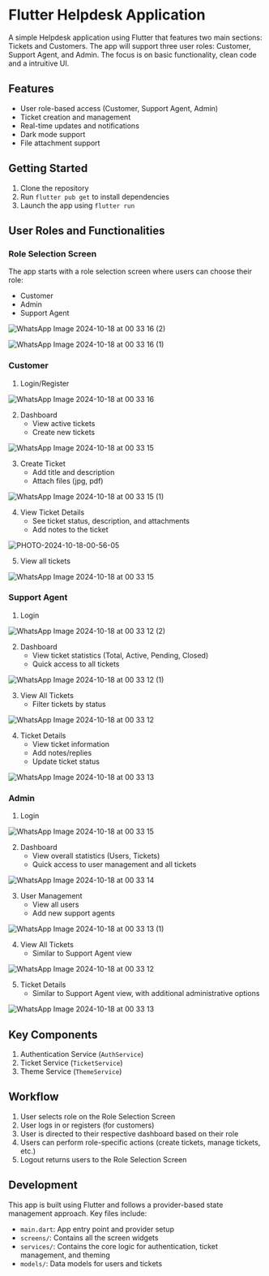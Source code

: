 # Flutter Helpdesk Application 

A simple Helpdesk application using Flutter that features two main sections: Tickets and Customers. The app will support three user roles: Customer, Support Agent, and Admin. The focus is on basic functionality, clean code and a intruitive UI.


## Features

- User role-based access (Customer, Support Agent, Admin)
- Ticket creation and management
- Real-time updates and notifications
- Dark mode support
- File attachment support

## Getting Started

1. Clone the repository
2. Run `flutter pub get` to install dependencies
3. Launch the app using `flutter run`

## User Roles and Functionalities

### Role Selection Screen

The app starts with a role selection screen where users can choose their role:

- Customer
- Admin
- Support Agent


![WhatsApp Image 2024-10-18 at 00 33 16 (2)](https://github.com/user-attachments/assets/62165d6a-d03b-43bb-92fd-6cb2fa7ae598)


![WhatsApp Image 2024-10-18 at 00 33 16 (1)](https://github.com/user-attachments/assets/bbf4ced7-242e-426b-8239-029d072d4aef)


### Customer

1. Login/Register


![WhatsApp Image 2024-10-18 at 00 33 16](https://github.com/user-attachments/assets/53b6b1cc-e328-4c7d-90fa-5da7e0759b11)


2. Dashboard
   - View active tickets
   - Create new tickets


![WhatsApp Image 2024-10-18 at 00 33 15](https://github.com/user-attachments/assets/538a5734-45dd-46cd-9808-c9c0911cf177)

3. Create Ticket
   - Add title and description
   - Attach files (jpg, pdf)


![WhatsApp Image 2024-10-18 at 00 33 15 (1)](https://github.com/user-attachments/assets/9b2f4106-4db7-4c0c-88f2-fbdf007b109c)


4. View Ticket Details
   - See ticket status, description, and attachments
   - Add notes to the ticket


![PHOTO-2024-10-18-00-56-05](https://github.com/user-attachments/assets/e9abdacf-a979-4d4a-bbdb-cee2106311b0)


5. View all tickets

![WhatsApp Image 2024-10-18 at 00 33 15](https://github.com/user-attachments/assets/db5d675c-ac49-4052-bb37-2e21f8974944)


### Support Agent

1. Login


![WhatsApp Image 2024-10-18 at 00 33 12 (2)](https://github.com/user-attachments/assets/5ef6f25f-4c30-4465-8685-f55bb937dc28)


2. Dashboard
   - View ticket statistics (Total, Active, Pending, Closed)
   - Quick access to all tickets


![WhatsApp Image 2024-10-18 at 00 33 12 (1)](https://github.com/user-attachments/assets/8b5b7761-34aa-4d2c-8477-2a1a9ba220b0)


3. View All Tickets
   - Filter tickets by status


![WhatsApp Image 2024-10-18 at 00 33 12](https://github.com/user-attachments/assets/a5f9b190-cc08-44df-b638-08bf1e487a51)


4. Ticket Details
   - View ticket information
   - Add notes/replies
   - Update ticket status


![WhatsApp Image 2024-10-18 at 00 33 13](https://github.com/user-attachments/assets/04b0b0c5-1f28-4921-a2fe-299c6c9c5784)


### Admin

1. Login


![WhatsApp Image 2024-10-18 at 00 33 15](https://github.com/user-attachments/assets/538a5734-45dd-46cd-9808-c9c0911cf177)

2. Dashboard
   - View overall statistics (Users, Tickets)
   - Quick access to user management and all tickets


![WhatsApp Image 2024-10-18 at 00 33 14](https://github.com/user-attachments/assets/75caa356-d7cd-4366-82ba-0a6308848cb6)


3. User Management
   - View all users
   - Add new support agents


![WhatsApp Image 2024-10-18 at 00 33 13 (1)](https://github.com/user-attachments/assets/90c810db-3975-4ea9-9f9d-e7003a36b67e)


4. View All Tickets
   - Similar to Support Agent view


![WhatsApp Image 2024-10-18 at 00 33 12](https://github.com/user-attachments/assets/d25b5dc0-efa5-4d72-afc5-60f0b718d214)


5. Ticket Details
   - Similar to Support Agent view, with additional administrative options


![WhatsApp Image 2024-10-18 at 00 33 13](https://github.com/user-attachments/assets/f8aa6c8f-d8fe-4888-ae9a-801a6a6d87d6)



## Key Components

1. Authentication Service (`AuthService`)
2. Ticket Service (`TicketService`)
3. Theme Service (`ThemeService`)

## Workflow

1. User selects role on the Role Selection Screen
2. User logs in or registers (for customers)
3. User is directed to their respective dashboard based on their role
4. Users can perform role-specific actions (create tickets, manage tickets, etc.)
5. Logout returns users to the Role Selection Screen

## Development

This app is built using Flutter and follows a provider-based state management approach. Key files include:

- `main.dart`: App entry point and provider setup
- `screens/`: Contains all the screen widgets
- `services/`: Contains the core logic for authentication, ticket management, and theming
- `models/`: Data models for users and tickets

